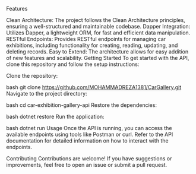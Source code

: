 Features

Clean Architecture: The project follows the Clean Architecture principles, ensuring a well-structured and maintainable codebase.
Dapper Integration: Utilizes Dapper, a lightweight ORM, for fast and efficient data manipulation.
RESTful Endpoints: Provides RESTful endpoints for managing car exhibitions, including functionality for creating, reading, updating, and deleting records.
Easy to Extend: The architecture allows for easy addition of new features and scalability.
Getting Started
To get started with the API, clone this repository and follow the setup instructions:

Clone the repository:

bash
git clone https://github.com/MOHAMMADREZA1381/CarGallery.git
Navigate to the project directory:

bash
cd car-exhibition-gallery-api
Restore the dependencies:

bash
dotnet restore
Run the application:

bash
dotnet run
Usage
Once the API is running, you can access the available endpoints using tools like Postman or curl. Refer to the API documentation for detailed information on how to interact with the endpoints.

Contributing
Contributions are welcome! If you have suggestions or improvements, feel free to open an issue or submit a pull request.
